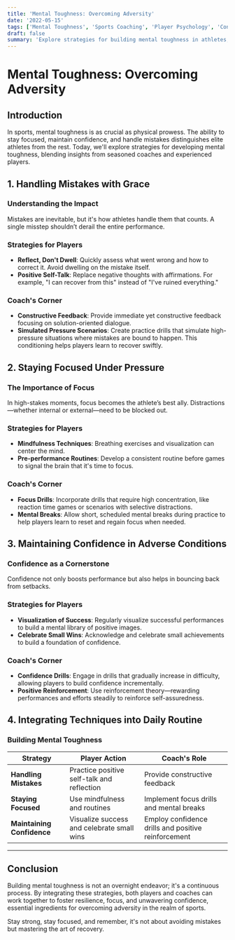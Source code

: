 ```yaml
---
title: 'Mental Toughness: Overcoming Adversity'
date: '2022-05-15'
tags: ['Mental Toughness', 'Sports Coaching', 'Player Psychology', 'Confidence Building', 'Focus Strategies', 'Overcoming Mistakes', 'Adversity in Sports', 'Performance Enhancement', 'Athlete Mindset']
draft: false
summary: 'Explore strategies for building mental toughness in athletes, including handling mistakes, staying focused, and maintaining confidence.'
---
```


# Mental Toughness: Overcoming Adversity

## Introduction
In sports, mental toughness is as crucial as physical prowess. The ability to stay focused, maintain confidence, and handle mistakes distinguishes elite athletes from the rest. Today, we'll explore strategies for developing mental toughness, blending insights from seasoned coaches and experienced players.

## 1. Handling Mistakes with Grace

### Understanding the Impact
Mistakes are inevitable, but it's how athletes handle them that counts. A single misstep shouldn’t derail the entire performance. 

### Strategies for Players
- **Reflect, Don't Dwell**: Quickly assess what went wrong and how to correct it. Avoid dwelling on the mistake itself.
- **Positive Self-Talk**: Replace negative thoughts with affirmations. For example, "I can recover from this" instead of "I've ruined everything."

### Coach's Corner
- **Constructive Feedback**: Provide immediate yet constructive feedback focusing on solution-oriented dialogue.
- **Simulated Pressure Scenarios**: Create practice drills that simulate high-pressure situations where mistakes are bound to happen. This conditioning helps players learn to recover swiftly.

## 2. Staying Focused Under Pressure

### The Importance of Focus
In high-stakes moments, focus becomes the athlete’s best ally. Distractions—whether internal or external—need to be blocked out.

### Strategies for Players
- **Mindfulness Techniques**: Breathing exercises and visualization can center the mind. 
- **Pre-performance Routines**: Develop a consistent routine before games to signal the brain that it's time to focus.

### Coach's Corner
- **Focus Drills**: Incorporate drills that require high concentration, like reaction time games or scenarios with selective distractions.
- **Mental Breaks**: Allow short, scheduled mental breaks during practice to help players learn to reset and regain focus when needed.

## 3. Maintaining Confidence in Adverse Conditions

### Confidence as a Cornerstone
Confidence not only boosts performance but also helps in bouncing back from setbacks. 

### Strategies for Players
- **Visualization of Success**: Regularly visualize successful performances to build a mental library of positive images.
- **Celebrate Small Wins**: Acknowledge and celebrate small achievements to build a foundation of confidence.

### Coach's Corner
- **Confidence Drills**: Engage in drills that gradually increase in difficulty, allowing players to build confidence incrementally.
- **Positive Reinforcement**: Use reinforcement theory—rewarding performances and efforts steadily to reinforce self-assuredness.

## 4. Integrating Techniques into Daily Routine

### Building Mental Toughness

| Strategy                  | Player Action                               | Coach's Role                          |
|---------------------------|---------------------------------------------|---------------------------------------|
| **Handling Mistakes**     | Practice positive self-talk and reflection | Provide constructive feedback         |
| **Staying Focused**       | Use mindfulness and routines                | Implement focus drills and mental breaks |
| **Maintaining Confidence**| Visualize success and celebrate small wins | Employ confidence drills and positive reinforcement |

---

## Conclusion
Building mental toughness is not an overnight endeavor; it's a continuous process. By integrating these strategies, both players and coaches can work together to foster resilience, focus, and unwavering confidence, essential ingredients for overcoming adversity in the realm of sports.

Stay strong, stay focused, and remember, it's not about avoiding mistakes but mastering the art of recovery.
```